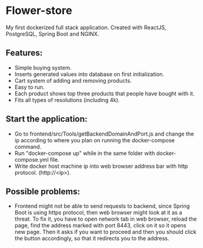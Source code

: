 # Flower-store
My first dockerized full stack application. Created with ReactJS, PostgreSQL, Spring Boot and NGINX.

## Features:
- Simple buying system.
- Inserts generated values into database on first initialization.
- Cart system of adding and removing products.
- Easy to run.
- Each product shows top three products that people have bought with it.
- Fits all types of resolutions (including 4k).

## Start the application:
- Go to frontend/src/Tools/getBackendDomainAndPort.js and change the ip according to where you plan on running the docker-compose command.
- Run "docker-compose up" while in the same folder with docker-compose.yml file.
- Write docker host machine ip into web browser address bar with http protocol. (http://&lt;ip&gt;).

## Possible problems:
- Frontend might not be able to send requests to backend, since Spring Boot is using https protocol, then web browser might look at it as a threat.
To fix it, you have to open network tab in web browser, reload the page, find the address marked with port 8443, click on it so it opens new page. Then it asks if you want to proceed and then you should click the button accordingly, so that it redirects you to the address.
